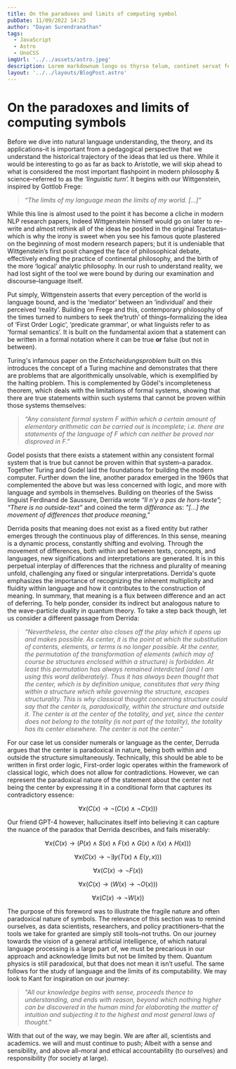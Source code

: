```yaml
---
title: On the paradoxes and limits of computing symbol
pubDate: 11/09/2022 14:25
author: "Dayan Surendranathan"
tags:
  - JavaScript
  - Astro
  - UnoCSS
imgUrl: '../../assets/astro.jpeg'
description: Lorem markdownum longo os thyrso telum, continet servat fetus nymphae, vox nocte sedesque, decimo. Omnia esse, quam sive; conplevit illis indestrictus admovit dedit sub quod protectus, impedit non.
layout: '../../layouts/BlogPost.astro'
---
```


# On the paradoxes and limits of computing symbols

Before we dive into natural language understanding, the theory, and its applications–it is important from a pedagogical perspective that we understand the historical trajectory of the ideas that led us there. While it would be interesting to go as far as back to Aristotle, we will skip ahead to what is considered the most important flashpoint in modern philosophy & science–referred to as the *‘linguistic turn’.* It begins with our Wittgenstein, inspired by Gottlob Frege:

> *“The limits of my language mean the limits of my world. […]”*
> 

While this line is almost used to the point it has become a cliche in modern NLP research papers, Indeed Wittgenstein himself would go on later to re-write and almost rethink all of the ideas he posited in the original Tractatus–which is why the irony is sweet when you see his famous quote plastered on the beginning of most modern research papers; but it is undeniable that Wittgenstein’s first posit changed the face of philosophical debate, effectively ending the practice of continental philosophy, and the birth of the more ‘logical’ analytic philosophy. In our rush to understand reality, we had lost sight of the tool we were bound by during our examination and discourse–language itself.

Put simply, Wittgenstein asserts that every perception of the world is language bound, and is the ‘mediator’ between an ‘individual’ and their perceived ‘reality’. Building on Frege and this, contemporary philosophy of the times turned to numbers to seek the‘truth’ of things–formalizing the idea of ‘First Order Logic’, ‘predicate grammar’, or what linguists refer to as ‘formal semantics’. It is built on the fundamental axiom that a statement can be written in a formal notation where it can be true **or** false (but not in between).

Turing's infamous paper on the *Entscheidungsproblem* built on this introduces the concept of a Turing machine and demonstrates that there are problems that are algorithmically unsolvable, which is exemplified by the halting problem. This is complemented by Gödel's incompleteness theorem, which deals with the limitations of formal systems, showing that there are true statements within such systems that cannot be proven within those systems themselves:

> *“Any consistent formal system F within which a certain amount of elementary arithmetic can be carried out is incomplete; i.e. there are statements of the language of F which can neither be proved nor disproved in F*.”
> 

Godel posists that there exists a statement within any consistent formal system that is true but cannot be proven within that system–a paradox. Together Turing and Godel laid the foundations for building the modern computer. Further down the line, another paradox emerged in the 1960s that complemented the above but was less concerned with logic, and more with language and symbols in themselves. Building on theories of the Swiss linguist Ferdinand de Saussure, Derrida wrote *“Il n'y a pas de hors-texte”; “There is no outside-text”* and coined the term *différance* as: *"[...] the movement of differences that produce meaning,"*

Derrida posits that meaning does not exist as a fixed entity but rather emerges through the continuous play of differences. In this sense, meaning is a dynamic process, constantly shifting and evolving. Through the movement of differences, both within and between texts, concepts, and languages, new significations and interpretations are generated. It is in this perpetual interplay of differences that the richness and plurality of meaning unfold, challenging any fixed or singular interpretations. Derrida's quote emphasizes the importance of recognizing the inherent multiplicity and fluidity within language and how it contributes to the construction of meaning. In summary, that meaning is a flux between difference and an act of deferring. To help ponder, consider its indirect but analogous nature to the wave-particle duality in quantum theory. To take a step back though, let us consider a different passage from Derrida:

> *“Nevertheless, the center also closes off the play which it opens up and makes possible. As center, it is the point at which the substitution of contents, elements, or terms is no longer possible. At the center, the permutation of the transformation of elements (which may of course be structures enclosed within a structure) is forbidden. At least this permutation has always remained interdicted (and I am using this word deliberately). Thus it has always been thought that the center, which is by definition unique, constitutes that very thing within a structure which while governing the structure, escapes structurality. This is why classical thought concerning structure could say that the center is, paradoxically, within the structure and outside it. The center is at the center of the totality, and yet, since the center does not belong to the totality (is not part of the totality), the totality has its center elsewhere. The center is not the center."*
> 

For our case let us consider numerals or language as the center, Derruda argues that the center is paradoxical in nature, being both within and outside the structure simultaneously. Technically, this should be able to be written in first order logic, First-order logic operates within the framework of classical logic, which does not allow for contradictions. However, we can represent the paradoxical nature of the statement about the center not being the center by expressing it in a conditional form that captures its contradictory essence:

$$
\forall x (C(x) \to \lnot(C(x) \land \lnot C(x)))
$$

Our friend GPT-4 however, hallucinates itself into believing it can capture the nuance of the paradox that Derrida describes, and fails miserably:

$$
\forall x (C(x) \to (P(x) \land S(x) \land F(x) \land G(x) \land I(x) \land H(x)))
$$

$$
\forall x (C(x) \to \lnot \exists y (T(x) \land E(y,x)))
$$

$$
\forall x (C(x) \to \lnot F(x))
$$

$$
\forall x (C(x) \to (W(x) \to \lnot O(x)))
$$

$$
\forall x (C(x) \to \lnot W(x))
$$

The purpose of this foreword was to illustrate the fragile nature and often paradoxical nature of symbols. The relevance of this section was to remind ourselves, as data scientists, researchers, and policy practitioners–that the tools we take for granted are simply still tools–not truths. On our journey towards the vision of a general artificial intelligence, of which natural language processing is a large part of, we must be precarious in our approach and acknowledge limits but not be limited by them. Quantum physics is still paradoxical, but that does not mean it isn’t useful. The same follows for the study of language and the limits of its computability. We may look to Kant for inspiration on our journey:

> *"All our knowledge begins with sense, proceeds thence to understanding, and ends with reason, beyond which nothing higher can be discovered in the human mind for elaborating the matter of intuition and subjecting it to the highest and most general laws of thought."*
> 

With that out of the way, we may begin. We are after all, scientists and academics. we will and must continue to push; Albeit with a sense and sensibility, and above all–moral and ethical accountability (to ourselves) and responsibility (for society at large).
